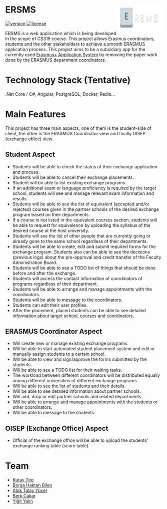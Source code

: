 # ERSMS <img align="right" width="145" height="85" src="Frontend/src/assets/logos/White Logo.svg">

[![version](https://img.shields.io/badge/version-1.1-yellow?style=flat-square)](https://github.com/cs319-project/ERSMS) [![license](https://img.shields.io/github/license/cs319-project/ERSMS?style=flat-square)](https://github.com/cs319-project/ERSMS/blob/master/LICENSE)

ERSMS is a web application which is being developed in the scope of CS319 course. This project allows Erasmus coordinators, students and the other stakeholders to achieve a smooth ERASMUS application process. This project aims to be a subsidiary app for the currently used [Erasmus+ Application System](https://app.erasmus.bilkent.edu.tr/) by removing the paper work done by the ERASMUS department coordinators.

# Technology Stack (Tentative)
.Net Core / C#, Angular, PostgreSQL, Docker, Redis...

# Main Features
This project has three main aspects, one of them is the student-side of client, the other is the ERASMUS Coordinator view and finally OISEP (exchange office) view.

## Student Aspect

- Students will be able to check the status of their exchange application and process.
- Students will be able to cancel their exchange placements.
- Student will be able to list existing exchange programs.
- If an additional exam or language proficiency is required by the target school, students will see and manage relevant exam information and results.
- Students will be able to see the list of equivalent (accepted and/or rejected) courses given in the partner schools of the desired exchange program based on their departments.
- If a course is not listed in the equivalent courses section, students will be able to request for equivalence by uploading the syllabus of the desired course at the host university.
- Students will see the list of other people that are currently going or already gone to the same school regardless of their departments.
- Students will be able to create, edit and submit required forms for the exchange program. Students also can be able to see the decisions (previous logs) about the pre-approval and credit transfer of the Faculty Administration Board.
- Students will be able to see a TODO list of things that should be done before and after the exchange.
- Students will access the contact information of coordinators of programs regardless of their department.
- Students will be able to arrange and manage appointments with the coordinators.
- Students will be able to message to the coordinators.
- Students can edit their user profiles.
- After the placement, placed students can be able to see detailed information about target school, courses and coordinators.

## ERASMUS Coordinator Aspect

- Will create new or manage existing exchange programs.
- Will be able to start automated student placement system and edit or manually assign students to a certain school.
- Will be able to view and sign/approve the forms submitted by the students.
- Will be able to see a TODO list for their waiting tasks.
- The workload between different coordinators will be distributed equally among different universities of different exchange programs.
- Will be able to see the list of students and their details.
- Will be able to see detailed information about partner schools.
- Will add, drop or edit partner schools and related departments.
- Will be able to arrange and manage appointments with the students or other coordinators.
- Will be able to message to the students.

## OISEP (Exchange Office) Aspect

- Official of the exchange office will be able to upload the students' exchange ranking table (score table).

# Team
  * [Kutay Tire](https://github.com/kutaytire)
  * [Borga Haktan Bilen](https://github.com/whymeeverytime)
  * [Atak Talay Yücel](https://github.com/AtakTalay)
  * [Berk Çakar](https://github.com/friberk)
  * [Yiğit Yalın](https://github.com/yigityalin)

